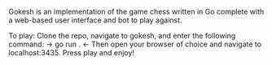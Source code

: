 Gokesh is an implementation of the game chess written in Go complete with a web-based user interface and bot to play against.

To play: Clone the repo, navigate to gokesh, and enter the following command:  ->   go run .  <- Then open your browser of choice and navigate to localhost:3435. Press play and enjoy!

